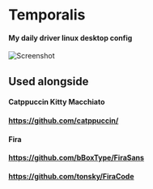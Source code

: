 # Temporalis
#### My daily driver linux desktop config
![Screenshot](https://i.ibb.co/g7MzmPK/20241113-15h14m59s-grim.png)
## Used alongside
#### Catppuccin Kitty Macchiato
####   https://github.com/catppuccin/
#### Fira
####   https://github.com/bBoxType/FiraSans
####   https://github.com/tonsky/FiraCode
